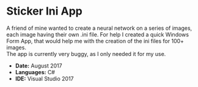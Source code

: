 # Sticker Ini App
A friend of mine wanted to create a neural network on a series of images, each image having their own .ini file. For help I created a quick Windows Form App, that would help me with the creation of the ini files for 100+ images. <br/>
The app is currently very buggy, as I only needed it for my use.

<ul>
  <li><b>Date:</b> August 2017</li>
  <li><b>Languages:</b> C#</li>
  <li><b>IDE:</b> Visual Studio 2017</li>
</ul>
